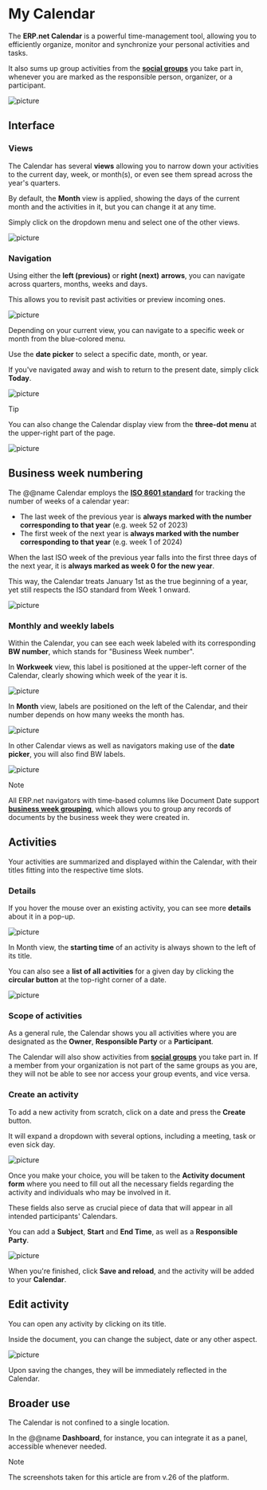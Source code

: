 # My Calendar

The **ERP.net Calendar** is a powerful time-management tool, allowing you to efficiently organize, monitor and synchronize your personal activities and tasks. 

It also sums up group activities from the **[social groups](groups/features-in-groups.md)** you take part in, whenever you are marked as the responsible person, organizer, or a participant. 

![picture](pictures/new_calendar_overview.png)

## Interface

### Views

The Calendar has several **views** allowing you to narrow down your activities to the current day, week, or month(s), or even see them spread across the year's quarters. 

By default, the **Month** view is applied, showing the days of the current month and the activities in it, but you can change it at any time.

Simply click on the dropdown menu and select one of the other views.

![picture](pictures/new_calendar_view.png)

### Navigation

Using either the **left (previous)** or **right (next)** **arrows**, you can navigate across quarters, months, weeks and days. 

This allows you to revisit past activities or preview incoming ones.

![picture](pictures/calendar_switch_monthss.png)

Depending on your current view, you can navigate to a specific week or month from the blue-colored menu.

Use the **date picker** to select a specific date, month, or year. 

If you've navigated away and wish to return to the present date, simply click **Today**.

![picture](pictures/calendar_mini.png)

> [!Tip]
> You can also change the Calendar display view from the **three-dot menu** at the upper-right part of the page.

![picture](pictures/calendar_view_modes.png)

## Business week numbering

The @@name Calendar employs the **[ISO 8601 standard](https://en.wikipedia.org/wiki/ISO_8601)** for tracking the number of weeks of a calendar year: 

- The last week of the previous year is **always marked with the number corresponding to that year** (e.g. week 52 of 2023)
- The first week of the next year is **always marked with the number corresponding to that year** (e.g. week 1 of 2024)

When the last ISO week of the previous year falls into the first three days of the next year, it is **always marked as week 0 for the new year**.

This way, the Calendar treats January 1st as the true beginning of a year, yet still respects the ISO standard from Week 1 onward.

![picture](pictures/week_zero.png)

### Monthly and weekly labels

Within the Calendar, you can see each week labeled with its corresponding **BW number**, which stands for "Business Week number".

In **Workweek** view, this label is positioned at the upper-left corner of the Calendar, clearly showing which week of the year it is.

![picture](pictures/business_week_view.png)

In **Month** view, labels are positioned on the left of the Calendar, and their number depends on how many weeks the month has.

![picture](pictures/business_week_monthvieww.png)

In other Calendar views as well as navigators making use of the **date picker**, you will also find BW labels.

![picture](pictures/business_week_mini.png)

> [!NOTE]
> All ERP.net navigators with time-based columns like Document Date support **[business week grouping](https://docs.erp.net/webclient/introduction/navigator-features.html?q=features#group-by-intervals)**, which allows you to group any records of documents by the business week they were created in. 

## Activities

Your activities are summarized and displayed within the Calendar, with their titles fitting into the respective time slots.

### Details

If you hover the mouse over an existing activity, you can see more **details** about it in a pop-up.

![picture](pictures/activity_details.png)

In Month view, the **starting time** of an activity is always shown to the left of its title.

You can also see a **list of all activities** for a given day by clicking the **circular button** at the top-right corner of a date.

![picture](pictures/activities_fortheday.png)

### Scope of activities

As a general rule, the Calendar shows you all activities where you are designated as the **Owner**, **Responsible Party** or a **Participant**.

The Calendar will also show activities from **[social groups](groups/features-in-groups.md)** you take part in. If a member from your organization is not part of the same groups as you are, they will not be able to see nor access your group events, and vice versa.

### Create an activity

To add a new activity from scratch, click on a date and press the **Create** button.

It will expand a dropdown with several options, including a meeting, task or even sick day.

![picture](pictures/create_activity.png)

Once you make your choice, you will be taken to the **Activity document form** where you need to fill out all the necessary fields regarding the activity and individuals who may be involved in it.

These fields also serve as crucial piece of data that will appear in all intended participants' Calendars.

You can add a **Subject**, **Start** and **End Time**, as well as a **Responsible Party**.

![picture](pictures/Screenshot_8.png)

When you're finished, click **Save and reload**, and the activity will be added to your **Calendar**.
 
## Edit activity

You can open any activity by clicking on its title.

Inside the document, you can change the subject, date or any other aspect.

![picture](pictures/activity_document.png)

Upon saving the changes, they will be immediately reflected in the Calendar.

## Broader use

The Calendar is not confined to a single location. 

In the @@name **Dashboard**, for instance, you can integrate it as a panel, accessible whenever needed. 

> [!Note]
> The screenshots taken for this article are from v.26 of the platform.
